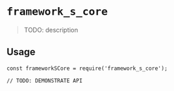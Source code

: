 # `framework_s_core`

> TODO: description

## Usage

```
const frameworkSCore = require('framework_s_core');

// TODO: DEMONSTRATE API
```

